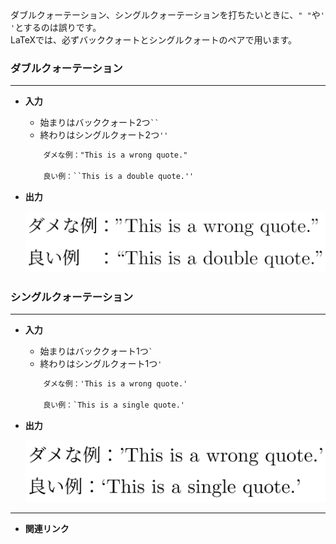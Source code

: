<!--24-->
<!--クォーテーションの書き方-->

<aside class="warning">
    <div>
    ダブルクォーテーション、シングルクォーテーションを打ちたいときに、<code>" "</code>や<code>' '</code>とするのは誤りです。<br>
    LaTeXでは、必ずバッククォートとシングルクォートのペアで用います。
    </div>
</aside>

### ダブルクォーテーション
---
- **入力**
    - 始まりはバッククォート2つ<code>``</code>
    - 終わりはシングルクォート2つ`''`
        
    ```latex
        ダメな例："This is a wrong quote."
        
        良い例：``This is a double quote.''
    ```
    
- **出力**

    ![1](./quotation-mark/1.png "max-width=450px")


### シングルクォーテーション
---
- **入力**
    - 始まりはバッククォート1つ<code>`</code>
    - 終わりはシングルクォート1つ<code>'</code>
        
    ```latex
        ダメな例：'This is a wrong quote.'
        
        良い例：`This is a single quote.'
    ```
    
- **出力**    

    ![2](./quotation-mark/2.png "max-width=450px")

---

- **関連リンク**
    
    <div class="related-link-wrapper">
    
    </div>